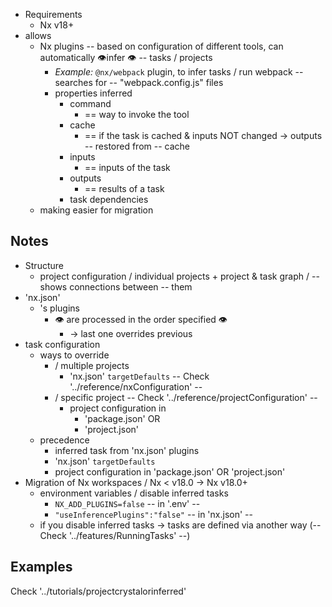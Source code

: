 * Requirements
  * Nx v18+
* allows
  * Nx plugins -- based on configuration of different tools, can automatically 👁️infer 👁️ -- tasks / projects
    * _Example:_ `@nx/webpack` plugin, to infer tasks / run webpack -- searches for -- "webpack.config.js" files
    * properties inferred
      * command
        * == way to invoke the tool
      * cache
        * == if the task is cached & inputs NOT changed -> outputs -- restored from -- cache
      * inputs
        * == inputs of the task
      * outputs
        * == results of a task
      * task dependencies
  * making easier for migration

## Notes
* Structure
  * project configuration / individual projects + project & task graph / -- shows connections between -- them
* 'nx.json'
  * 's plugins
    * 👁 are processed in the order specified 👁
      * -> last one overrides previous
* task configuration
  * ways to override
    * / multiple projects
      * 'nx.json' `targetDefaults` -- Check '../reference/nxConfiguration' --
    * / specific project  -- Check '../reference/projectConfiguration' --
      * project configuration in
        * 'package.json' OR
        * 'project.json'
  * precedence
    * inferred task from 'nx.json' plugins
    * 'nx.json' `targetDefaults`
    * project configuration in 'package.json' OR 'project.json'
* Migration of Nx workspaces / Nx < v18.0    ->   Nx  v18.0+
  * environment variables / disable inferred tasks
    * `NX_ADD_PLUGINS=false`  -- in '.env' --
    * `"useInferencePlugins":"false"` -- in 'nx.json' --
  * if you disable inferred tasks -> tasks are defined via another way (-- Check '../features/RunningTasks' --)

## Examples
 Check '../tutorials/projectcrystalorinferred'
